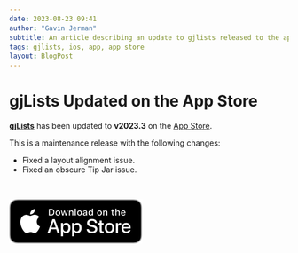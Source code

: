 ```yaml
---
date: 2023-08-23 09:41
author: "Gavin Jerman"
subtitle: An article describing an update to gjlists released to the app store.
tags: gjlists, ios, app, app store
layout: BlogPost
---
```


# gjLists Updated on the App Store

[**gjLists**](/projects/gjLists) has been updated to **v2023.3** on the [App Store](https://apps.apple.com/gb/app/gjlists/id1528217135?platform=iphone).

This is a maintenance release with the following changes:
- Fixed a layout alignment issue.
- Fixed an obscure Tip Jar issue.
<br>

[![download](/images/Download_on_the_App_Store_Badge_US-UK_RGB_blk_092917.svg)](https://apps.apple.com/gb/app/gjlists/id1528217135?platform=iphone)
